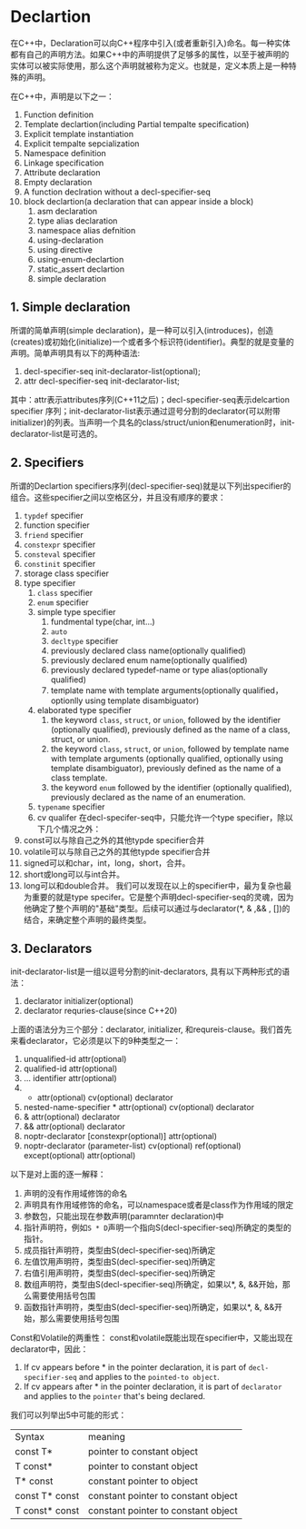 # Declartion
在C++中，Declaration可以向C++程序中引入(或者重新引入)命名。每一种实体都有自己的声明方法。如果C++中的声明提供了足够多的属性，以至于被声明的实体可以被实际使用，那么这个声明就被称为定义。也就是，定义本质上是一种特殊的声明。

在C++中，声明是以下之一：
1. Function definition
2. Template declartion(including Partial tempalte specification)
3. Explicit template instantiation
4. Explicit tempalte sepcialization
5. Namespace definition
6. Linkage specification
7. Attribute declaration
8. Empty declaration
9. A function declration without a decl-specifier-seq
10. block declartion(a declaration that can appear inside a block)
    1.  asm declaration
    2.  type alias declaration
    3.  namespace alias defnition
    4.  using-declaration
    5.  using directive
    6.  using-enum-declartion
    7.  static_assert declartion
    8.  simple declaration

## 1. Simple declaration
所谓的简单声明(simple declaration)，是一种可以引入(introduces)，创造(creates)或初始化(initialize)一个或者多个标识符(identifier)。典型的就是变量的声明。简单声明具有以下的两种语法:
1. decl-specifier-seq init-declarator-list(optional);
2. attr decl-specifier-seq init-declarator-list;

其中：attr表示attributes序列(C++11之后)；decl-specifier-seq表示delcartion specifier 序列；init-declarator-list表示通过逗号分割的declarator(可以附带initializer)的列表。当声明一个具名的class/struct/union和enumeration时，init-declarator-list是可选的。
## 2. Specifiers
所谓的Declartion specifiers序列(decl-specifier-seq)就是以下列出specifier的组合。这些specifier之间以空格区分，并且没有顺序的要求：
1. `typdef` specifier
2. function specifier
3. `friend` specifier
4. `constexpr` specifier
5. `consteval` specifier
6. `constinit` specifier
7. storage class specifier
8. type specifier
   1. `class` specifier
   2. `enum` specifier
   3. simple type specifier
      1. fundmental type(char, int...)
      2. `auto`
      3. `decltype` specifier
      4. previously declared class name(optionally qualified)
      5. previously declared enum name(optionally qualified)
      6. previously declared typedef-name or type alias(optionally qualified)
      7. template name with template arguments(optionally qualified，optionlly using template disambiguator)
   4. elaborated type specifier
      1. the keyword `class`, `struct`, or `union`, followed by the identifier (optionally qualified), previously defined as the name of a class, struct, or union.
      2. the keyword `class`, `struct`, or `union`, followed by template name with template arguments (optionally qualified, optionally using template disambiguator), previously defined as the name of a class template.
      3. the keyword `enum` followed by the identifier (optionally qualified), previously declared as the name of an enumeration.
   5. `typename` specifier
   6. cv qualifer
在decl-specifer-seq中，只能允许一个type specifier，除以下几个情况之外：
1.  const可以与除自己之外的其他typde specifier合并
2.  volatile可以与除自己之外的其他typde specifier合并
3.  signed可以和char，int，long，short，合并。
4.  short或long可以与int合并。
5.  long可以和double合并。
我们可以发现在以上的specifier中，最为复杂也最为重要的就是type specifer。它是整个声明decl-specifier-seq的灵魂，因为他确定了整个声明的"基础"类型。后续可以通过与declarator(*, & ,&& , [])的结合，来确定整个声明的最终类型。
## 3. Declarators
init-declarator-list是一组以逗号分割的init-declarators, 具有以下两种形式的语法：
1. declarator initializer(optional)
2. declarator requries-clause(since C++20)

上面的语法分为三个部分：declarator, initializer, 和requreis-clause。我们首先来看declarator，它必须是以下的9种类型之一：
1. unqualified-id attr(optional)
2. qualified-id attr(optional)
3. ... identifier attr(optional)
4. * attr(optional) cv(optional) declarator
5. nested-name-specifier * attr(optional) cv(optional) declarator
6. & attr(optional) declarator
7. && attr(optional) declarator
8. noptr-declarator [constexpr(optional)] attr(optional)
9. noptr-declarator (parameter-list) cv(optional) ref(optional) except(optional) attr(optional)

以下是对上面的逐一解释：
1. 声明的没有作用域修饰的命名
2. 声明具有作用域修饰的命名，可以namespace或者是class作为作用域的限定
3. 参数包，只能出现在参数声明(paramnter declaration)中
4. 指针声明符，例如`S * D`声明一个指向S(decl-specifier-seq)所确定的类型的指针。
5. 成员指针声明符，类型由S(decl-specifier-seq)所确定
6. 左值饮用声明符，类型由S(decl-specifier-seq)所确定
7. 右值引用声明符，类型由S(decl-specifier-seq)所确定
8. 数组声明符，类型由S(decl-specifier-seq)所确定，如果以*, &, &&开始，那么需要使用括号包围
9. 函数指针声明符，类型由S(decl-specifier-seq)所确定，如果以*, &, &&开始，那么需要使用括号包围


Const和Volatile的两重性：
const和volatile既能出现在specifier中，又能出现在declarator中，因此：
1. If cv appears before * in the pointer declaration, it is part of `decl-specifier-seq` and applies to the `pointed-to object`.
2. If cv appears after * in the pointer declaration, it is part of `declarator` and applies to the `pointer` that's being declared.


我们可以列举出5中可能的形式：

|                |                                     |
| -------------- | ----------------------------------- |
| Syntax         | meaning                             |
| const T*       | pointer to constant object          |
| T const*       | pointer to constant object          |
| T* const       | constant pointer to object          |
| const T* const | constant pointer to constant object |
| T const* const | constant pointer to constant object |
